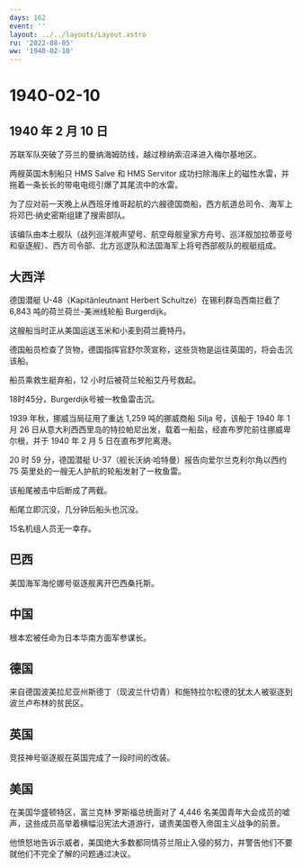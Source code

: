 ```yaml
---
days: 162
event: ''
layout: ../../layouts/Layout.astro
ru: '2022-08-05'
ww: '1940-02-10'
---
```


# 1940-02-10

## 1940 年 2 月 10 日

苏联军队突破了芬兰的曼纳海姆防线，越过穆纳索沼泽进入梅尔基地区。

两艘英国木制船只 HMS Salve 和 HMS Servitor
成功扫除海床上的磁性水雷，并拖着一条长长的带电电缆引爆了其尾流中的水雷。

为了应对前一天晚上从西班牙维哥起航的六艘德国商船，西方航道总司令、海军上将邓巴·纳史密斯组建了搜索部队。

该编队由本土舰队（战列巡洋舰声望号、航空母舰皇家方舟号、巡洋舰加拉蒂亚号和驱逐舰）、西方司令部、北方巡逻队和法国海军上将号西部舰队的舰艇组成。

## 大西洋

德国潜艇 U-48（Kapitänleutnant Herbert Schultze）在锡利群岛西南拦截了
6,843 吨的荷兰荷兰-美洲线轮船 Burgerdijk。

这艘船当时正从美国运送玉米和小麦到荷兰鹿特丹。

德国船员检查了货物，德国指挥官舒尔茨宣称，这些货物是运往英国的，将会击沉该船。

船员乘救生艇弃船，12 小时后被荷兰轮船艾丹号救起。

18时45分，Burgerdijk号被一枚鱼雷击沉。

1939 年秋，挪威当局征用了重达 1,259 吨的挪威商船 Silja 号，该船于 1940
年 1 月 26
日从意大利西西里岛的特拉帕尼出发，载着一船盐，经直布罗陀前往挪威卑尔根，并于
1940 年 2 月 5 日在直布罗陀离港。

20 时 59 分，德国潜艇 U-37（舰长沃纳·哈特曼）报告向爱尔兰克利尔角以西约
75 英里处的一艘无人护航的轮船发射了一枚鱼雷。

该船尾被击中后断成了两截。

船尾立即沉没，几分钟后船头也沉没。

15名机组人员无一幸存。

## 巴西

美国海军海伦娜号驱逐舰离开巴西桑托斯。

## 中国

根本宏被任命为日本华南方面军参谋长。

## 德国

来自德国波美拉尼亚州斯德丁（现波兰什切青）和施特拉尔松德的犹太人被驱逐到波兰卢布林的贫民区。

## 英国

竞技神号驱逐舰在英国完成了一段时间的改装。

## 美国

在美国华盛顿特区，富兰克林·罗斯福总统面对了 4,446
名美国青年大会成员的嘘声，这些成员高举着横幅沿宪法大道游行，谴责美国卷入帝国主义战争的前景。

他愤怒地告诉示威者，美国绝大多数都同情芬兰阻止入侵的努力，并警告他们不要就他们不完全了解的问题通过决议。